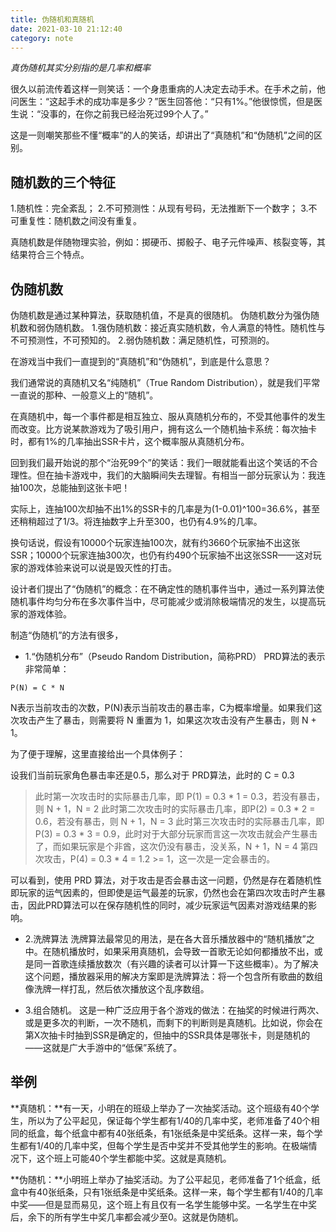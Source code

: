 ```yaml
---
title: 伪随机和真随机
date: 2021-03-10 21:12:40
category: note
---
```

*真伪随机其实分别指的是几率和概率*

很久以前流传着这样一则笑话：一个身患重病的人决定去动手术。在手术之前，他问医生：“这起手术的成功率是多少？”医生回答他：“只有1%。”他很惊慌，但是医生说：“没事的，在你之前我已经治死过99个人了。”

这是一则嘲笑那些不懂“概率”的人的笑话，却讲出了“真随机”和“伪随机”之间的区别。
## 随机数的三个特征

1.随机性：完全紊乱；
2.不可预测性：从现有号码，无法推断下一个数字；
3.不可重复性：随机数之间没有重复。

真随机数是伴随物理实验，例如：掷硬币、掷骰子、电子元件噪声、核裂变等，其结果符合三个特点。

## 伪随机数

伪随机数是通过某种算法，获取随机值，不是真的很随机。
伪随机数分为强伪随机数和弱伪随机数。
1.强伪随机数：接近真实随机数，令人满意的特性。随机性与不可预测性，不可预知的。
2.弱伪随机数：满足随机性，可预测的。

在游戏当中我们一直提到的“真随机”和“伪随机”，到底是什么意思？

我们通常说的真随机又名“纯随机”（True Random Distribution），就是我们平常一直说的那种、一般意义上的“随机”。

在真随机中，每一个事件都是相互独立、服从真随机分布的，不受其他事件的发生而改变。比方说某款游戏为了吸引用户，拥有这么一个随机抽卡系统：每次抽卡时，都有1%的几率抽出SSR卡片，这个概率服从真随机分布。

回到我们最开始说的那个“治死99个”的笑话：我们一眼就能看出这个笑话的不合理性。但在抽卡游戏中，我们的大脑瞬间失去理智。有相当一部分玩家认为：我连抽100次，总能抽到这张卡吧！

实际上，连抽100次却抽不出1%的SSR卡的几率是为(1-0.01)^100=36.6%，甚至还稍稍超过了1/3。将连抽数字上升至300，也仍有4.9%的几率。

换句话说，假设有10000个玩家连抽100次，就有约3660个玩家抽不出这张SSR；10000个玩家连抽300次，也仍有约490个玩家抽不出这张SSR——这对玩家的游戏体验来说可以说是毁灭性的打击。

设计者们提出了“伪随机”的概念：在不确定性的随机事件当中，通过一系列算法使随机事件均匀分布在多次事件当中，尽可能减少或消除极端情况的发生，以提高玩家的游戏体验。

制造“伪随机”的方法有很多，
- 1.“伪随机分布”（Pseudo Random Distribution，简称PRD）
PRD算法的表示非常简单：
```
P(N) = C * N
```
N表示当前攻击的次数，P(N)表示当前攻击的暴击率，C为概率增量。如果我们这次攻击产生了暴击，则需要将 N 重置为 1，如果这次攻击没有产生暴击，则 N + 1。

为了便于理解，这里直接给出一个具体例子：

设我们当前玩家角色暴击率还是0.5，那么对于 PRD算法，此时的 C = 0.3

>此时第一次攻击时的实际暴击几率，即 P(1) = 0.3 * 1 = 0.3，若没有暴击，则 N + 1，N = 2
此时第二次攻击时的实际暴击几率，即P(2) = 0.3 * 2 = 0.6，若没有暴击，则 N + 1，N = 3
此时第三次攻击时的实际暴击几率，即P(3) = 0.3 * 3 = 0.9，此时对于大部分玩家而言这一次攻击就会产生暴击了，而如果玩家是个非酋，这次仍没有暴击，没关系，N + 1，N = 4
第四次攻击，P(4) = 0.3 * 4 = 1.2 >= 1，这一次是一定会暴击的。

可以看到，使用 PRD 算法，对于攻击是否会暴击这一问题，仍然是存在着随机性即玩家的运气因素的，但即使是运气最差的玩家，仍然也会在第四次攻击时产生暴击，因此PRD算法可以在保存随机性的同时，减少玩家运气因素对游戏结果的影响。

- 2.洗牌算法
洗牌算法最常见的用法，是在各大音乐播放器中的“随机播放”之中。在随机播放时，如果采用真随机，会导致一首歌无论如何都播放不出，或是同一首歌连续播放数次（有兴趣的读者可以计算一下这些概率）。为了解决这个问题，播放器采用的解决方案即是洗牌算法：将一个包含所有歌曲的数组像洗牌一样打乱，然后依次播放这个乱序数组。

- 3.组合随机。
这是一种广泛应用于各个游戏的做法：在抽奖的时候进行两次、或是更多次的判断，一次不随机，而剩下的判断则是真随机。比如说，你会在第X次抽卡时抽到SSR是确定的，但抽中的SSR具体是哪张卡，则是随机的——这就是广大手游中的“低保”系统了。

## 举例
**真随机：**有一天，小明在的班级上举办了一次抽奖活动。这个班级有40个学生，所以为了公平起见，保证每个学生都有1/40的几率中奖，老师准备了40个相同的纸盒，每个纸盒中都有40张纸条，有1张纸条是中奖纸条。这样一来，每个学生都有1/40的几率中奖，但每个学生是否中奖并不受其他学生的影响。在极端情况下，这个班上可能40个学生都能中奖。这就是真随机。

**伪随机：**小明班上举办了抽奖活动。为了公平起见，老师准备了1个纸盒，纸盒中有40张纸条，只有1张纸条是中奖纸条。这样一来，每个学生都有1/40的几率中奖——但是显而易见，这个班上有且仅有一名学生能够中奖。一名学生在中奖后，余下的所有学生中奖几率都会减少至0。这就是伪随机。
